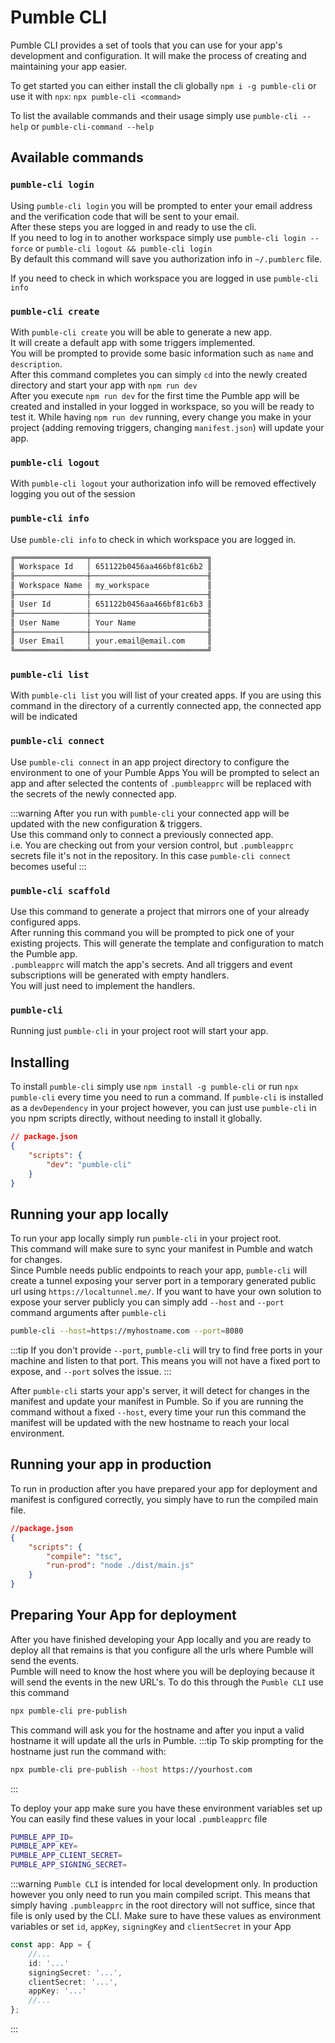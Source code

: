 # Pumble CLI

Pumble CLI provides a set of tools that you can use for your app's development and configuration.
It will make the process of creating and maintaining your app easier.  

To get started you can either install the cli globally `npm i -g pumble-cli` or use it with `npx`: `npx pumble-cli <command>`

To list the available commands and their usage simply use `pumble-cli --help` or `pumble-cli-command --help`

## Available commands

### `pumble-cli login`

Using `pumble-cli login` you will be prompted to enter your email address and the verification code that will be sent to your email.\
After these steps you are logged in and ready to use the cli.\
If you need to log in to another workspace simply use `pumble-cli login --force` or `pumble-cli logout && pumble-cli login`\
By default this command will save you authorization info in `~/.pumblerc` file.

If you need to check in which workspace you are logged in use `pumble-cli info`

### `pumble-cli create`

With `pumble-cli create` you will be able to generate a new app.\
It will create a default app with some triggers implemented.\
You will be prompted to provide some basic information such as `name` and `description`.\
After this command completes you can simply `cd` into the newly created directory and start your app with `npm run dev`\
After you execute `npm run dev` for the first time the Pumble app will be created and installed in your logged in workspace, so you will be ready to test it.
While having `npm run dev` running, every change you make in your project (adding removing triggers, changing `manifest.json`) will update your app.

### `pumble-cli logout`

With `pumble-cli logout` your authorization info will be removed effectively logging you out of the session

### `pumble-cli info`

Use `pumble-cli info` to check in which workspace you are logged in. 

``` sh
╔════════════════╤══════════════════════════╗
║ Workspace Id   │ 651122b0456aa466bf81c6b2 ║
╟────────────────┼──────────────────────────╢
║ Workspace Name │ my_workspace             ║
╟────────────────┼──────────────────────────╢
║ User Id        │ 651122b0456aa466bf81c6b3 ║
╟────────────────┼──────────────────────────╢
║ User Name      │ Your Name                ║
╟────────────────┼──────────────────────────╢
║ User Email     │ your.email@email.com     ║
╚════════════════╧══════════════════════════╝
```

### `pumble-cli list`

With `pumble-cli list` you will list of your created apps. If you are using this command in the directory of a currently connected app,
the connected app will be indicated

### `pumble-cli connect`

Use `pumble-cli connect` in an app project directory to configure the environment to one of your Pumble Apps 
You will be prompted to select an app and after selected the contents of `.pumbleapprc` will be replaced with the secrets of the newly connected app.

:::warning
After you run with `pumble-cli` your connected app will be updated with the new configuration & triggers.\
Use this command only to connect a previously connected app.\
i.e. You are checking out from your version control, but `.pumbleapprc` secrets file it's not in the repository. In this case `pumble-cli connect` becomes useful
:::

### `pumble-cli scaffold`

Use this command to generate a project that mirrors one of your already configured apps.\
After running this command you will be prompted to pick one of your existing projects. 
This will generate the template and configuration to match the Pumble app.\
`.pumbleapprc` will match the app's secrets. And all triggers and event subscriptions will be generated with empty handlers.\
You will just need to implement the handlers.

### `pumble-cli`

Running just `pumble-cli` in your project root will start your app. 

## Installing

To install `pumble-cli` simply use `npm install -g pumble-cli` or run `npx pumble-cli` every time you need to run a command.
If `pumble-cli` is installed as a `devDependency` in your project however, you can just use `pumble-cli` in you npm scripts directly, without needing to install it globally.
```json
// package.json
{
	"scripts": {
		"dev": "pumble-cli"
	}
}
```

## Running your app locally

To run your app locally simply run `pumble-cli` in your project root.\
This command will make sure to sync your manifest in Pumble and watch for changes.\
Since Pumble needs public endpoints to reach your app, `pumble-cli` will create a tunnel exposing your server port in a temporary generated  public url using `https://localtunnel.me/`. If you want to have your own solution to expose your server publicly you can simply add `--host` and `--port` command arguments after `pumble-cli`

```sh
pumble-cli --host=https://myhostname.com --port=8080
```

:::tip
If you don't provide `--port`, `pumble-cli` will try to find free ports in your machine and listen to that port. This means you will not have a fixed port to expose, and `--port` solves the issue.
:::

After `pumble-cli` starts your app's server, it will detect for changes in the manifest and update your manifest in Pumble.
So if you are running the command without a fixed `--host`, every time your run this command the manifest will be updated with the new hostname to reach your local environment.

## Running your app in production

To run in production after you have prepared your app for deployment and manifest is configured correctly, you simply have to run the compiled main file.
```json
//package.json
{
	"scripts": {
		"compile": "tsc",
		"run-prod": "node ./dist/main.js"
	}
}
```

## Preparing Your App for deployment

After you have finished developing your App locally and you are ready to deploy all that remains is that you configure all the urls where Pumble will send the events.\
Pumble will need to know the host where you will be deploying because it will send the events in the new URL's.
To do this through the `Pumble CLI` use this command


```sh
npx pumble-cli pre-publish
```
This command will ask you for the hostname and after you input a valid hostname it will update all the urls in Pumble.
:::tip
To skip prompting for the hostname just run the command with:
```sh
npx pumble-cli pre-publish --host https://yourhost.com
```
:::

To deploy your app make sure you have these environment variables set up
You can easily find these values in your local `.pumbleapprc` file
```sh
PUMBLE_APP_ID=
PUMBLE_APP_KEY=
PUMBLE_APP_CLIENT_SECRET=
PUMBLE_APP_SIGNING_SECRET=
```
:::warning
`Pumble CLI` is intended for local development only. In production however you only need to run you main compiled script.
This means that simply having `.pumbleapprc` in the root directory will not suffice, since that file is only used by the CLI.
Make sure to have these values as environment variables or set `id`, `appKey`, `signingKey` and `clientSecret` in your App

```typescript
const app: App = {
	//...
	id: '...'
	signingSecret: '...',
	clientSecret: '...',
	appKey: '...'
	//...
};
```
:::